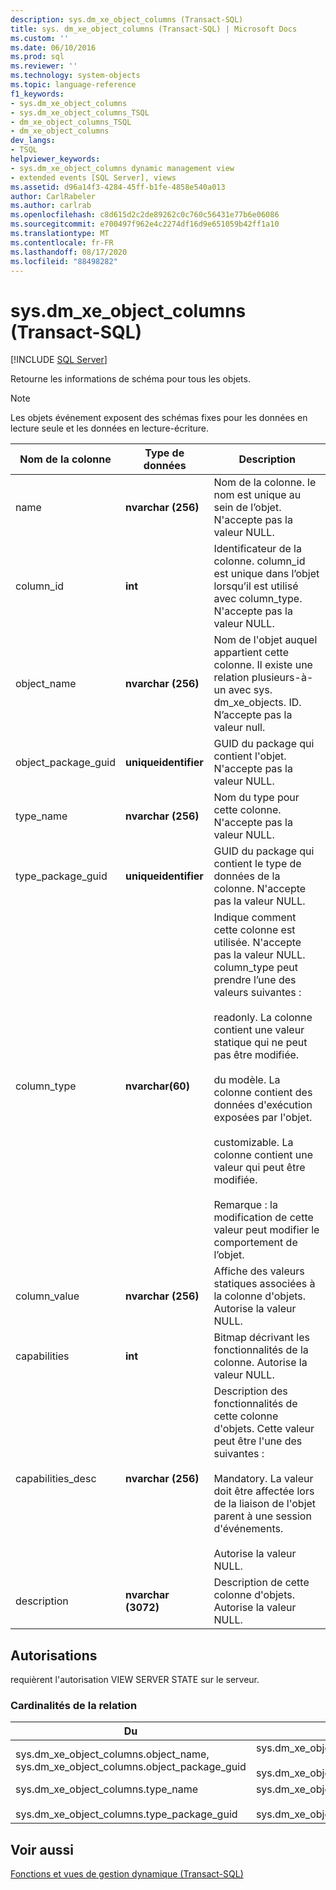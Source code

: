 ```yaml
---
description: sys.dm_xe_object_columns (Transact-SQL)
title: sys. dm_xe_object_columns (Transact-SQL) | Microsoft Docs
ms.custom: ''
ms.date: 06/10/2016
ms.prod: sql
ms.reviewer: ''
ms.technology: system-objects
ms.topic: language-reference
f1_keywords:
- sys.dm_xe_object_columns
- sys.dm_xe_object_columns_TSQL
- dm_xe_object_columns_TSQL
- dm_xe_object_columns
dev_langs:
- TSQL
helpviewer_keywords:
- sys.dm_xe_object_columns dynamic management view
- extended events [SQL Server], views
ms.assetid: d96a14f3-4284-45ff-b1fe-4858e540a013
author: CarlRabeler
ms.author: carlrab
ms.openlocfilehash: c8d615d2c2de89262c0c760c56431e77b6e06086
ms.sourcegitcommit: e700497f962e4c2274df16d9e651059b42ff1a10
ms.translationtype: MT
ms.contentlocale: fr-FR
ms.lasthandoff: 08/17/2020
ms.locfileid: "88498282"
---
```

# <a name="sysdm_xe_object_columns-transact-sql"></a>sys.dm_xe_object_columns (Transact-SQL)
[!INCLUDE [SQL Server](../../includes/applies-to-version/sqlserver.md)]

  Retourne les informations de schéma pour tous les objets.  
  
> [!NOTE]  
>  Les objets événement exposent des schémas fixes pour les données en lecture seule et les données en lecture-écriture.  
  
|Nom de la colonne|Type de données|Description|  
|-----------------|---------------|-----------------|  
|name|**nvarchar (256)**|Nom de la colonne. le nom est unique au sein de l’objet. N'accepte pas la valeur NULL.|  
|column_id|**int**|Identificateur de la colonne. column_id est unique dans l’objet lorsqu’il est utilisé avec column_type. N'accepte pas la valeur NULL.|  
|object_name|**nvarchar (256)**|Nom de l'objet auquel appartient cette colonne. Il existe une relation plusieurs-à-un avec sys. dm_xe_objects. ID. N’accepte pas la valeur null.|  
|object_package_guid|**uniqueidentifier**|GUID du package qui contient l'objet. N'accepte pas la valeur NULL.|  
|type_name|**nvarchar (256)**|Nom du type pour cette colonne. N'accepte pas la valeur NULL.|  
|type_package_guid|**uniqueidentifier**|GUID du package qui contient le type de données de la colonne. N'accepte pas la valeur NULL.|  
|column_type|**nvarchar(60)**|Indique comment cette colonne est utilisée. N'accepte pas la valeur NULL. column_type peut prendre l’une des valeurs suivantes :<br /><br /> readonly. La colonne contient une valeur statique qui ne peut pas être modifiée.<br /><br /> du modèle. La colonne contient des données d'exécution exposées par l'objet.<br /><br /> customizable. La colonne contient une valeur qui peut être modifiée.<br /><br /> Remarque : la modification de cette valeur peut modifier le comportement de l’objet.|  
|column_value|**nvarchar (256)**|Affiche des valeurs statiques associées à la colonne d'objets. Autorise la valeur NULL.|  
|capabilities|**int**|Bitmap décrivant les fonctionnalités de la colonne. Autorise la valeur NULL.|  
|capabilities_desc|**nvarchar (256)**|Description des fonctionnalités de cette colonne d'objets. Cette valeur peut être l'une des suivantes :<br /><br /> Mandatory. La valeur doit être affectée lors de la liaison de l'objet parent à une session d'événements.<br /><br /> Autorise la valeur NULL.|  
|description|**nvarchar (3072)**|Description de cette colonne d'objets. Autorise la valeur NULL.|  
  
## <a name="permissions"></a>Autorisations  
 requièrent l'autorisation VIEW SERVER STATE sur le serveur.  
  
### <a name="relationship-cardinalities"></a>Cardinalités de la relation  
  
|Du|À|Relation|  
|----------|--------|------------------|  
|sys.dm_xe_object_columns.object_name, sys.dm_xe_object_columns.object_package_guid|sys.dm_xe_objects.name,<br /><br /> sys.dm_xe_objects.package_guid|Plusieurs-à-un|  
|sys.dm_xe_object_columns.type_name<br /><br /> sys.dm_xe_object_columns.type_package_guid|sys.dm_xe_objects.name<br /><br /> sys.dm_xe_objects.package_guid|Plusieurs-à-un|  
  
## <a name="see-also"></a>Voir aussi  
 [Fonctions et vues de gestion dynamique &#40;Transact-SQL&#41;](~/relational-databases/system-dynamic-management-views/system-dynamic-management-views.md)  
  
  

